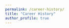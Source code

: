 ```yaml
---
permalink: /career-history/
title: "Career History"
author_profile: true
---
```


<div id="vis" style="width: 100%; height: 600px;"></div>

<script type="text/javascript">
document.addEventListener('DOMContentLoaded', function() {
    console.log('▶︎ career-history script start');
    console.log('vegaEmbed:', typeof vegaEmbed);
    
    const spec = {
        "$schema": "https://vega.github.io/schema/vega-lite/v6.json",
        "width": 1000,
        "height": 550,
        "padding": {"left": 20, "top": 10, "right": 10, "bottom": 10},
        "config": {
            "legend": {"disable": true}
        },
        "data": {
            "name": "myCV",
            "url": "https://raw.githubusercontent.com/ishibaki/ishibaki.github.io/refs/heads/master/_data/career.csv"
        },
        "transform": [
            {
                "window": [{"op": "row_number", "as": "row_index"}]
            },
            {
                "joinaggregate": [
                    {
                        "op": "count",
                        "field": "*",
                        "as": "content_num"
                    }
                ],
                "groupby": ["section"]
            },
            {
                "calculate": "datum.section === 'Institution' ? 0: datum.section === 'Education' ? 1: datum.section === 'Work History' ? 2: datum.section === 'Publications' ? 3: datum.section === 'Awards' ? 4: 5", 
                "as": "sectionID"
            },
            {
                "calculate": "datum.section === 'Institution' ? 0: datum.section === 'Education' ? -(+datum.order_id % 2)+1 + 1: datum.section === 'Work History' ? -(+datum.order_id % 2)+1 + 3: datum.section === 'Publications' ? (+datum.order_id-1) + 5: datum.section === 'Awards' ? (+datum.order_id-1) + 19: (+datum.order_id-1) + 26", 
                "as": "contentBase"
            },
            {
                "joinaggregate": [
                    {
                        "op": "min",
                        "field": "contentBase",
                        "as": "min_cBase"
                    },
                    {
                        "op": "max",
                        "field": "contentBase",
                        "as": "max_cBase"
                    }
                ],
                "groupby": ["section"]
            },
            {
                "calculate": "+datum.max_cBase + 1",
                "as": "max_cBase"
            },
            {
                "calculate": "-(+datum.min_cBase + +datum.max_cBase)/2",
                "as": "sectionBase"
            },
            {
                "calculate": "datum.end != null && datum.end != '' ? (datum.start + datum.end)/2 : datum.start",
                "as": "midpoint"
            },
            {
                "calculate": "(datum.end === null || datum.end === '') ? -datum.contentBase - 0.6 : -datum.contentBase",
                "as": "y"
            },
            {
                "calculate": "-datum.contentBase-1",
                "as": "y2"
            },
            {
                "calculate": "(datum.y + datum.y2)/2-0.2",
                "as": "y_midpoint"
            }
        ],
        "layer": [
            {
                "description": "Section backgrounds",
                "transform": [
                    {
                        "aggregate": [
                            {
                                "op": "min", "field": "contentBase", "as": "bgY"
                            },
                            {
                                "op": "max", "field": "contentBase", "as": "bgY2"
                            }
                        ],
                        "groupby": ["section"]
                    },
                    {"calculate": "-datum.bgY", "as": "bgY"},
                    {"calculate": "-datum.bgY2-1", "as": "bgY2"}
                ],
                "mark": {"type": "rect", "opacity": 0.5, "stroke": null, "strokeWidth": 1},
                "encoding": {
                    "x": {"value": 0},
                    "x2": {"value": 1000},
                    "y": {"field": "bgY", "type": "quantitative"},
                    "y2": {"field": "bgY2", "type": "quantitative"},
                    "color": {"field": "section", "type": "nominal", "scale": {"range": ["#e1f5fe", "#f3e5f5", "#e8f5e8", "#fff3e0", "#ffebee"]}}
                }
            },
            {
                "description": "Section labels",
                "transform": [
                    {"aggregate": [{"op": "mean", "field": "sectionBase", "as": "labelY"}], "groupby": ["section"]}
                ],
                "mark": {"type": "text", "align": "right", "baseline": "middle", "fontSize": 12, "fontWeight": "bold", "dx": -10},
                "encoding": {
                    "x": {"value": 0},
                    "y": {"field": "labelY", "type": "quantitative"},
                    "text": {"field": "section", "type": "nominal"}
                }
            },
            {
                "description": "Period events (rectangles)",
                "transform": [{"filter": "datum.end != null && datum.end != ''"}],
                "mark": {"type": "rect", "stroke": "#000", "strokeWidth": 1},
                "encoding": {
                    "x": {"field": "start", "type": "temporal", "title": "Year"},
                    "x2": {"field": "end", "type": "temporal"},
                    "y": {"field": "y", "type": "quantitative"},
                    "y2": {"field": "y2", "type": "quantitative"},
                    "color": {
                        "field": "section",
                        "type": "nominal",
                        "scale": {"range": ["#90caf9", "#ce93d8", "#a5d6a7", "#ffcc02", "#ffab91"]}
                    },
                    "tooltip": [
                        {"field": "title", "type": "nominal"},
                        {"field": "start", "type": "temporal", "format": "%Y-%m-%d"},
                        {"field": "end", "type": "temporal", "format": "%Y-%m-%d"}
                    ]
                }
            },
            {
                "description": "Period event labels",
                "transform": [{"filter": "datum.end != null && datum.end != ''"}],
                "mark": {"type": "text", "align": "center", "baseline": "center", "fontSize": 9},
                "encoding": {
                    "x": {"field": "midpoint", "type": "temporal"},
                    "y": {"field": "y_midpoint", "type": "quantitative"},
                    "text": {"field": "title", "type": "nominal"}
                }
            },
            {
                "description": "Point events, Publication",
                "transform": [{"filter": "(datum.end === null || datum.end === '') && datum.section === 'Publications'"}],
                "mark": {"type": "point", "size": 100, "strokeWidth": 2},
                "encoding": {
                    "x": {"field": "start", "type": "temporal"},
                    "y": {"field": "y", "type": "quantitative"},
                    "shape": {
                        "condition": {"test": "datum.crit === 'true'", "value": "diamond"},
                        "value": "circle"
                    },
                    "color": {
                        "condition": {"test": "datum.crit === 'true'", "value": "#f00"},
                        "value": "#00f"
                    },
                    "stroke": {
                        "condition": {"test": "datum.crit === 'true'", "value": "#f00"},
                        "value": "#000"
                    },
                    "tooltip": [
                        {"field": "title", "type": "nominal"},
                        {"field": "start", "type": "temporal", "format": "%Y-%m-%d"},
                        {"field": "url", "type":"nominal"}
                    ]
                }
            },
            {
                "description": "Point event labels, Publication",
                "transform": [{"filter": "(datum.end === null || datum.end === '') && datum.section === 'Publications'"}],
                "mark": {"type": "text", "align": "right", "baseline": "middle", "fontSize": 8, "dx": -8},
                "encoding": {
                    "x": {"field": "start", "type": "temporal"},
                    "y": {"field": "y", "type": "quantitative"},
                    "text": {"field": "title", "type": "nominal"},
                    "href": {
                        "condition": {
                            "test": "datum.url != null && datum.url != ''",
                            "field": "url",
                            "type": "nominal"
                        }
                    }
                }
            },
            {
                "description": "Point events, Awards",
                "transform": [{"filter": "(datum.end === null || datum.end === '') && datum.section === 'Awards'"}],
                "mark": {"type": "point", "size": 100, "strokeWidth": 2},
                "encoding": {
                    "x": {"field": "start", "type": "temporal"},
                    "y": {"field": "y", "type": "quantitative"},
                    "shape": {
                        "value": "square"
                    },
                    "stroke": {
                        "value": "#000"
                    },
                    "tooltip": [
                        {"field": "title", "type": "nominal"},
                        {"field": "start", "type": "temporal", "format": "%Y-%m-%d"},
                        {"field": "url"}
                    ]
                }
            },
            {
                "description": "Point event labels, Awards",
                "transform": [{"filter": "(datum.end === null || datum.end === '') && datum.section === 'Awards'"}],
                "mark": {"type": "text", "align": "right", "baseline": "middle", "fontSize": 8, "dx": -8},
                "encoding": {
                    "x": {"field": "start", "type": "temporal"},
                    "y": {"field": "y", "type": "quantitative"},
                    "text": {"field": "title", "type": "nominal"},
                    "href": {
                        "condition": {
                            "test": "datum.url != null && datum.url != ''",
                            "field": "url",
                            "type": "nominal"
                        }
                    }
                }
            },
            {
                "description": "Point events, Funding",
                "transform": [{"filter": "(datum.end === null || datum.end === '') && datum.section === 'Funding'"}],
                "mark": {"type": "point", "size": 100, "strokeWidth": 2},
                "encoding": {
                    "x": {"field": "start", "type": "temporal"},
                    "y": {"field": "y", "type": "quantitative"},
                    "shape": {
                        "value": "triangle"
                    },
                    "stroke": {
                        "value": "#000"
                    },
                    "tooltip": [
                        {"field": "title", "type": "nominal"},
                        {"field": "start", "type": "temporal", "format": "%Y-%m-%d"}
                    ]
                }
            },
            {
                "description": "Point event labels, Funding",
                "transform": [{"filter": "(datum.end === null || datum.end === '') && datum.section === 'Funding'"}],
                "mark": {"type": "text", "align": "right", "baseline": "middle", "fontSize": 8, "dx": -8},
                "encoding": {
                    "x": {"field": "start", "type": "temporal"},
                    "y": {"field": "y", "type": "quantitative"},
                    "text": {"field": "title", "type": "nominal"}
                }
            }
        ],
        "encoding": {
            "x": {
                "field": "start",
                "type": "temporal",
                "scale": {
                    "domain": ["2009-12-31", "2028-01-01"]
                },
                "axis": {"format": "%Y"}
            },
            "y": {
                "field": "y",
                "type": "quantitative",
                "scale": {
                    "domain": {
                        "data": "myCV",
                        "field": "y"
                    }
                },
                "axis": {
                    "ticks": false,
                    "labels": false,
                    "domain": false,
                    "title": false
                }
            }
        }
    };
    
    vegaEmbed('#vis', spec, {
        renderer: 'canvas', 
        actions: false
    }).then(function(result) {
        console.log('✅ Vega-Lite chart rendered successfully');
    }).catch(function(error) {
        console.error('❌ Error rendering chart:', error);
    });
});
</script>
